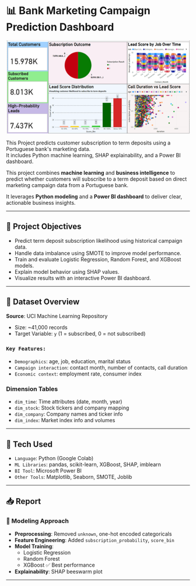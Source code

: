# 📊 Bank Marketing Campaign Prediction Dashboard

<p align="center">
  <img src="dashboard.png" alt="Final Report Preview" width="800"/>
</p>


This Project predicts customer subscription to term deposits using a Portuguese bank's marketing data.  
It includes Python machine learning, SHAP explainability, and a Power BI dashboard.

This project combines **machine learning** and **business intelligence** to predict whether customers will subscribe to a term deposit based on direct marketing campaign data from a Portuguese bank. 

It leverages **Python modeling** and a **Power BI dashboard** to deliver clear, actionable business insights.

---

## 🚀 Project Objectives

- Predict term deposit subscription likelihood using historical campaign data.
- Handle data imbalance using SMOTE to improve model performance.
- Train and evaluate Logistic Regression, Random Forest, and XGBoost models.
- Explain model behavior using SHAP values.
- Visualize results with an interactive Power BI dashboard.

---

## 🧱 Dataset Overview

**Source**: UCI Machine Learning Repository  
- Size: ~41,000 records  
- Target Variable: `y` (1 = subscribed, 0 = not subscribed)  

### `Key Features:`
- `Demographics`: age, job, education, marital status  
- `Campaign interaction`: contact month, number of contacts, call duration  
- `Economic context`: employment rate, consumer index  

### **Dimension Tables**  
- `dim_time`: Time attributes (date, month, year)  
- `dim_stock`: Stock tickers and company mapping  
- `dim_company`: Company names and ticker info  
- `dim_index`: Market index info and volumes  

---

## 🧠 Tech Used

- `Language`: Python (Google Colab)  
- `ML Libraries`: pandas, scikit-learn, XGBoost, SHAP, imblearn  
- `BI Tool`: Microsoft Power BI  
- `Other Tools`: Matplotlib, Seaborn, SMOTE, Joblib  

---

## 📥 Report

### 🧠 Modeling Approach

- **Preprocessing**: Removed `unknown`, one-hot encoded categoricals  
- **Feature Engineering**: Added `subscription_probability`, `score_bin`  
- **Model Training**:
  - Logistic Regression  
  - Random Forest  
  - XGBoost ✅ Best performance  
- **Explainability**: SHAP beeswarm plot  



---

